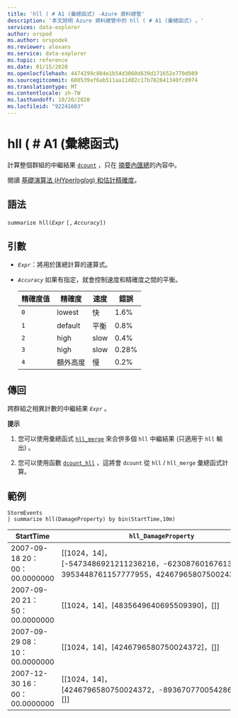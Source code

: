 ```yaml
---
title: 'hll ( # A1 (彙總函式) -Azure 資料總管'
description: '本文說明 Azure 資料總管中的 hll ( # A1 (彙總函式) 。'
services: data-explorer
author: orspod
ms.author: orspodek
ms.reviewer: alexans
ms.service: data-explorer
ms.topic: reference
ms.date: 01/15/2020
ms.openlocfilehash: 4474299c804e1b54d3060d639d171652e770d989
ms.sourcegitcommit: 608539af6ab511aa11d82c17b782641340fc8974
ms.translationtype: MT
ms.contentlocale: zh-TW
ms.lasthandoff: 10/20/2020
ms.locfileid: "92241603"
---
```

# <a name="hll-aggregation-function"></a>hll ( # A1 (彙總函式) 

計算整個群組的中繼結果 [`dcount`](dcount-aggfunction.md) ，只在 [摘要內匯總](summarizeoperator.md)的內容中。

閱讀 [基礎演算法 (*H*Yper*l*og*l*og) 和估計精確度](dcount-aggfunction.md#estimation-accuracy)。

## <a name="syntax"></a>語法

`summarize hll(`*`Expr`* `[,` *`Accuracy`*`])`

## <a name="arguments"></a>引數

* *`Expr`*：將用於匯總計算的運算式。 
* *`Accuracy`* 如果有指定，就會控制速度和精確度之間的平衡。

  |精確度值 |精確度  |速度  |錯誤  |
  |---------|---------|---------|---------|
  |`0` | lowest | 快 | 1.6% |
  |`1` | default  | 平衡 | 0.8% |
  |`2` | high | slow | 0.4%  |
  |`3` | high | slow | 0.28% |
  |`4` | 額外高度 | 慢 | 0.2% |
    
## <a name="returns"></a>傳回

跨群組之相異計數的中繼結果 *`Expr`* 。
 
**提示**

1. 您可以使用彙總函式 [`hll_merge`](hll-merge-aggfunction.md) 來合併多個 `hll` 中繼結果 (只適用于 `hll` 輸出) 。

1. 您可以使用函數 [`dcount_hll`](dcount-hllfunction.md) ，這將會 `dcount` 從 `hll`  /  `hll_merge` 彙總函式計算。

## <a name="examples"></a>範例

<!-- csl: https://help.kusto.windows.net:443/Samples -->
```kusto
StormEvents
| summarize hll(DamageProperty) by bin(StartTime,10m)

```

|StartTime|`hll_DamageProperty`|
|---|---|
|2007-09-18 20：00：00.0000000|[[1024，14]，[-5473486921211236216，-6230876016761372746，3953448761157777955，4246796580750024372]，[]]|
|2007-09-20 21：50：00.0000000|[[1024，14]，[4835649640695509390]，[]]|
|2007-09-29 08：10：00.0000000|[[1024，14]，[4246796580750024372]，[]]|
|2007-12-30 16：00：00.0000000|[[1024，14]，[4246796580750024372，-8936707700542868125]，[]]|
